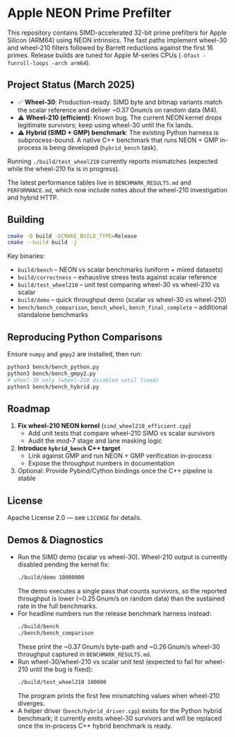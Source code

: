 # Apple NEON Prime Prefilter

This repository contains SIMD-accelerated 32-bit prime prefilters for Apple
Silicon (ARM64) using NEON intrinsics. The fast paths implement wheel-30 and
wheel-210 filters followed by Barrett reductions against the first 16 primes.
Release builds are tuned for Apple M-series CPUs (`-Ofast -funroll-loops -arch
arm64`).

## Project Status (March 2025)

- ✅ **Wheel-30**: Production-ready. SIMD byte and bitmap variants match the
  scalar reference and deliver ~0.37 Gnum/s on random data (M4).
- ⚠️ **Wheel-210 (efficient)**: Known bug. The current NEON kernel drops
  legitimate survivors; keep using wheel-30 until the fix lands.
- ⚠️ **Hybrid (SIMD + GMP) benchmark**: The existing Python harness is
  subprocess-bound. A native C++ benchmark that runs NEON + GMP in-process is
  being developed (`hybrid_bench` task).

Running `./build/test_wheel210` currently reports mismatches (expected while the
wheel-210 fix is in progress).

The latest performance tables live in `BENCHMARK_RESULTS.md` and
`PERFORMANCE.md`, which now include notes about the wheel-210 investigation and
hybrid HTTP.

## Building

```bash
cmake -B build -DCMAKE_BUILD_TYPE=Release
cmake --build build -j
```

Key binaries:

- `build/bench` – NEON vs scalar benchmarks (uniform + mixed datasets)
- `build/correctness` – exhaustive stress tests against scalar reference
- `build/test_wheel210` – unit test comparing wheel-30 vs wheel-210 vs scalar
- `build/demo` – quick throughput demo (scalar vs wheel-30 vs wheel-210)
- `bench/bench_comparison`, `bench_wheel`, `bench_final_complete` – additional
  standalone benchmarks

## Reproducing Python Comparisons

Ensure `numpy` and `gmpy2` are installed, then run:

```bash
python3 bench/bench_python.py
python3 bench/bench_gmpy2.py
# wheel-30 only (wheel-210 disabled until fixed)
python3 bench/bench_hybrid.py
```

## Roadmap

1. **Fix wheel-210 NEON kernel** (`simd_wheel210_efficient.cpp`)
   - Add unit tests that compare wheel-210 SIMD vs scalar survivors
   - Audit the mod-7 stage and lane masking logic
2. **Introduce `hybrid_bench` C++ target**
   - Link against GMP and run NEON + GMP verification in-process
   - Expose the throughput numbers in documentation
3. Optional: Provide Pybind/Cython bindings once the C++ pipeline is stable

## License

Apache License 2.0 — see `LICENSE` for details.

## Demos & Diagnostics

- Run the SIMD demo (scalar vs wheel-30). Wheel-210 output is currently
  disabled pending the kernel fix:
  ```bash
  ./build/demo 10000000
  ```
  The demo executes a single pass that counts survivors, so the reported
  throughput is lower (~0.25 Gnum/s on random data) than the sustained rate in
  the full benchmarks.
- For headline numbers run the release benchmark harness instead:
  ```bash
  ./build/bench
  ./bench/bench_comparison
  ```
  These print the ~0.37 Gnum/s byte-path and ~0.26 Gnum/s wheel-30 throughput
  captured in `BENCHMARK_RESULTS.md`.
- Run wheel-30/wheel-210 vs scalar unit test (expected to fail for wheel-210
  until the bug is fixed):
  ```bash
  ./build/test_wheel210 100000
  ```
  The program prints the first few mismatching values when wheel-210 diverges.
- A helper driver (`bench/hybrid_driver.cpp`) exists for the Python hybrid
  benchmark; it currently emits wheel-30 survivors and will be replaced once the
  in-process C++ hybrid benchmark is ready.
